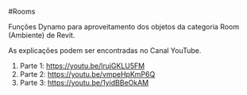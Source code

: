 #Rooms

Funções Dynamo para aproveitamento dos objetos da categoria Room (Ambiente) de Revit.

As explicações podem ser encontradas no Canal YouTube.
  1. Parte 1: https://youtu.be/lrujGKLU5FM
  2. Parte 2: https://youtu.be/vmpeHpKmP6Q
  3. Parte 3: https://youtu.be/1yidBBeOkAM
     


